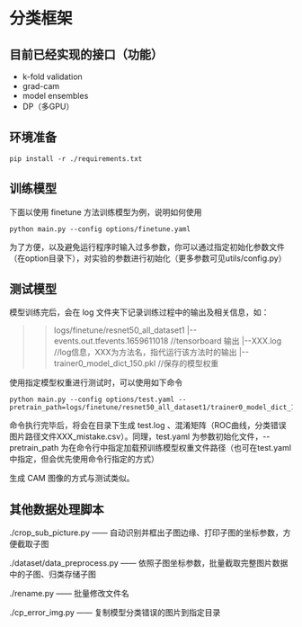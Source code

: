 # 分类框架
## 目前已经实现的接口（功能）
+ k-fold validation
+ grad-cam
+ model ensembles
+ DP（多GPU）

## 环境准备
```
pip install -r ./requirements.txt
```

## 训练模型
下面以使用 finetune 方法训练模型为例，说明如何使用
```
python main.py --config options/finetune.yaml
```
为了方便，以及避免运行程序时输入过多参数，你可以通过指定初始化参数文件（在option目录下），对实验的参数进行初始化（更多参数可见utils/config.py）

## 测试模型
模型训练完后，会在 log 文件夹下记录训练过程中的输出及相关信息，如：
>> logs/finetune/resnet50_all_dataset1
>>     |--events.out.tfevents.1659611018    //tensorboard 输出
>>     |--XXX.log  //log信息，XXX为方法名，指代运行该方法时的输出
>>     |--trainer0_model_dict_150.pkl   //保存的模型权重

使用指定模型权重进行测试时，可以使用如下命令
```
python main.py --config options/test.yaml --pretrain_path=logs/finetune/resnet50_all_dataset1/trainer0_model_dict_150.pkl
```
命令执行完毕后，将会在目录下生成 test.log 、混淆矩阵（ROC曲线，分类错误图片路径文件XXX_mistake.csv）。同理，test.yaml 为参数初始化文件，--pretrain_path 为在命令行中指定加载预训练模型权重文件路径（也可在test.yaml中指定，但会优先使用命令行指定的方式）

生成 CAM 图像的方式与测试类似。

## 其他数据处理脚本
./crop_sub_picture.py —— 自动识别并框出子图边缘、打印子图的坐标参数，方便截取子图

./dataset/data_preprocess.py —— 依照子图坐标参数，批量截取完整图片数据中的子图、归类存储子图

./rename.py —— 批量修改文件名

./cp_error_img.py —— 复制模型分类错误的图片到指定目录